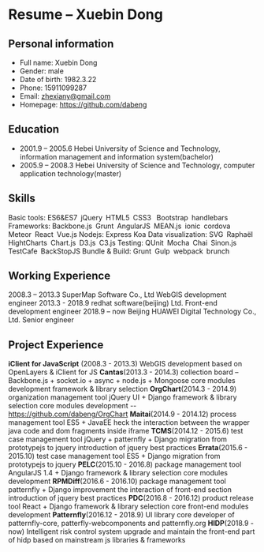# Resume – Xuebin Dong
## Personal information
- Full name: Xuebin Dong
- Gender: male
- Date of birth: 1982.3.22
- Phone: 15911099287
- Email: zhexiany@gmail.com
- Homepage: https://github.com/dabeng

## Education
- 2001.9 – 2005.6 Hebei University of Science and Technology, information management and information system(bachelor)
- 2005.9 – 2008.3 Hebei University of Science and Technology, computer application technology(master)
## Skills
Basic tools: ES6&ES7 jQuery HTML5 CSS3  Bootstrap handlebars
Frameworks: Backbone.js Grunt AngularJS MEAN.js ionic cordova Meteor React Vue.js
Nodejs: Express Koa
Data visualization: SVG Raphaël HightCharts Chart.js D3.js C3.js
Testing: QUnit Mocha Chai Sinon.js TestCafe BackStopJS
Bundle & Build: Grunt Gulp webpack brunch
## Working Experience
2008.3 – 2013.3 SuperMap Software Co., Ltd  WebGIS development engineer
2013.3 - 2018.9 redhat software(beijing) Ltd.  Front-end development engineer
2018.9 – now  Beijing HUAWEI Digital Technology Co., Ltd.  Senior engineer
## Project Experience
**iClient for JavaScript** (2008.3 - 2013.3)
WebGIS development based on OpenLayers & iClient for JS
**Cantas**(2013.3 - 2014.3)
collection board – Backbone.js + socket.io + async + node.js + Mongoose
core modules development
framework & library selection
**OrgChart**(2014.3 - 2014.9)
organization management tool
jQuery UI + Django
framework & library selection
core modules development -- https://github.com/dabeng/OrgChart
**Maitai**(2014.9 - 2014.12)
process management tool
ES5 + JavaEE
heck the interaction between the wrapper java code and dom fragments inside iframe
**TCMS**(2014.12 - 2015.6)
test case management tool
jQuery + patternfly + Django
migration from prototypejs to jquery
introduction of jquery best practices
**Errata**(2015.6 - 2015.10)
test case management tool
ES5 + Django
migration from prototypejs to jquery
**PELC**(2015.10 - 2016.8)
package management tool
AngularJS 1.4 + Django
framework & library selection
core modules development
**RPMDiff**(2016.6 - 2016.10)
package management tool
patternfly + Django
improvement the interaction of front-end section
introduction of jquery best practices
**PDC**(2016.8 - 2016.12)
product release tool
React + Django
framework & library selection
core front-end modules development
**Patternfly**(2016.12 - 2018.9)
UI library
core developer of patternfly-core, patterfly-webcomponents and patternfly.org
**HIDP**(2018.9 - now)
Intelligent risk control system
upgrade and maintain the front-end part of hidp based on mainstream js libraries & frameworks

